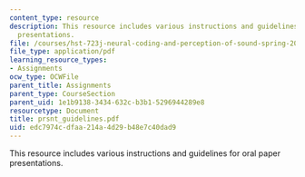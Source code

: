 ```yaml
---
content_type: resource
description: This resource includes various instructions and guidelines for oral paper
  presentations.
file: /courses/hst-723j-neural-coding-and-perception-of-sound-spring-2005/edc7974cdfaa214a4d29b48e7c40dad9_prsnt_guidelines.pdf
file_type: application/pdf
learning_resource_types:
- Assignments
ocw_type: OCWFile
parent_title: Assignments
parent_type: CourseSection
parent_uid: 1e1b9138-3434-632c-b3b1-5296944289e8
resourcetype: Document
title: prsnt_guidelines.pdf
uid: edc7974c-dfaa-214a-4d29-b48e7c40dad9
---
```

This resource includes various instructions and guidelines for oral paper presentations.

